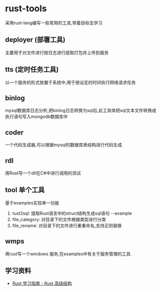 # rust-tools

采用rust-lang编写一些常用的工具,带着目标去学习

## deployer (部署工具)

主要用于对文件进行按日志进行提取打包并上传到服务

## tts (定时任务工具)

以一个服务的形式放置于系统中,用于按设定的时间执行网络请求任务

## binlog

mysql数据库日志分析,把binlog日志转换为sql后,此工具体把sql文本文件转换成执行语句写入mongodb数据库中

## coder

一个代码生成器,可以根据mysql的数据库表结构进行代码生成



## rdl

用Rust写一个dll在C#中进行调用的测试

## tool 单个工具

基于examples实现单一功能
1. tust2sql: 提取Rust语言中的struct结构生成sql语句 --example 
2. file_category: 对目录下的文件根据类型进行分类 
3. file_rename: 对目录下的文件进行重重命名,支持正则替换

## wmps

用rust写一个windows 服务,在examples中有关于服务管理的工具.

## 学习资料

- [Rust 学习指南 - Rust 高级结构](https://www.codemore.top/p/234853bd-4f89-3df9-ae18-994110faf023)
